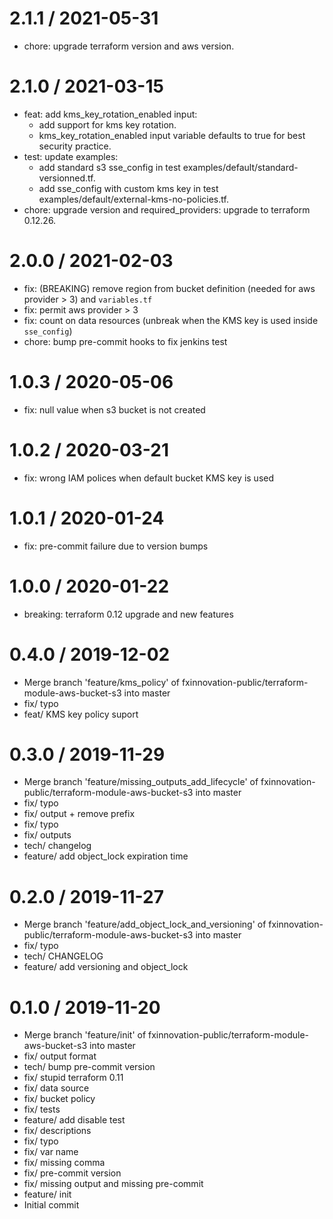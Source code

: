 2.1.1 / 2021-05-31
===============================
 * chore: upgrade terraform version and aws version.

2.1.0 / 2021-03-15
===============================

  * feat: add kms_key_rotation_enabled input:
    * add support for kms key rotation.
    * kms_key_rotation_enabled input variable defaults to true for best security practice.
  * test: update examples:
    * add standard s3 sse_config in test examples/default/standard-versionned.tf.
    * add sse_config with custom kms key in test examples/default/external-kms-no-policies.tf.
  * chore: upgrade version and required_providers: upgrade to terraform 0.12.26.

2.0.0 / 2021-02-03
===============================

  * fix: (BREAKING) remove region from bucket definition (needed for aws provider > 3) and `variables.tf`
  * fix: permit aws provider > 3
  * fix: count on data resources (unbreak when the KMS key is used inside `sse_config`)
  * chore: bump pre-commit hooks to fix jenkins test

1.0.3 / 2020-05-06
==================

  * fix: null value when s3 bucket is not created

1.0.2 / 2020-03-21
==================

  * fix: wrong IAM polices when default bucket KMS key is used

1.0.1 / 2020-01-24
==================

  * fix: pre-commit failure due to version bumps

1.0.0 / 2020-01-22
==================

  * breaking: terraform 0.12 upgrade and new features

0.4.0 / 2019-12-02
==================

  * Merge branch 'feature/kms_policy' of fxinnovation-public/terraform-module-aws-bucket-s3 into master
  * fix/ typo
  * feat/ KMS key policy suport

0.3.0 / 2019-11-29
==================

  * Merge branch 'feature/missing_outputs_add_lifecycle' of fxinnovation-public/terraform-module-aws-bucket-s3 into master
  * fix/ typo
  * fix/ output + remove prefix
  * fix/ typo
  * fix/ outputs
  * tech/ changelog
  * feature/ add object_lock expiration time

0.2.0 / 2019-11-27
==================

  * Merge branch 'feature/add_object_lock_and_versioning' of fxinnovation-public/terraform-module-aws-bucket-s3 into master
  * fix/ typo
  * tech/ CHANGELOG
  * feature/ add versioning and object_lock

0.1.0 / 2019-11-20
==================

  * Merge branch 'feature/init' of fxinnovation-public/terraform-module-aws-bucket-s3 into master
  * fix/ output format
  * tech/ bump pre-commit version
  * fix/ stupid terraform 0.11
  * fix/ data source
  * fix/ bucket policy
  * fix/ tests
  * feature/ add disable test
  * fix/ descriptions
  * fix/ typo
  * fix/ var name
  * fix/ missing comma
  * fix/ pre-commit version
  * fix/ missing output and missing pre-commit
  * feature/ init
  * Initial commit
